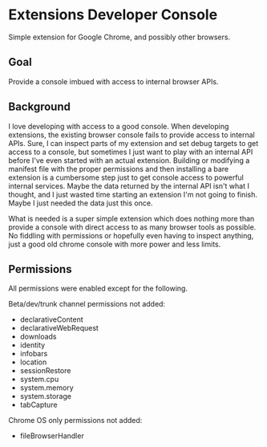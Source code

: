 Extensions Developer Console
============================

Simple extension for Google Chrome, and possibly other browsers.

Goal
----

Provide a console imbued with access to internal browser APIs.

Background
----------

I love developing with access to a good console. When developing extensions, the existing browser console fails to provide access to internal APIs. Sure, I can inspect parts of my extension and set debug targets to get access to a console, but sometimes I just want to play with an internal API before I've even started with an actual extension. Building or modifying a manifest file with the proper permissions and then installing a bare extension is a cumbersome step just to get console access to powerful internal services. Maybe the data returned by the internal API isn't what I thought, and I just wasted time starting an extension I'm not going to finish. Maybe I just needed the data just this once.

What is needed is a super simple extension which does nothing more than provide a console with direct access to as many browser tools as possible. No fiddling with permissions or hopefully even having to inspect anything, just a good old chrome console with more power and less limits.

Permissions
-----------

All permissions were enabled except for the following.

Beta/dev/trunk channel permissions not added:

* declarativeContent
* declarativeWebRequest
* downloads
* identity
* infobars
* location
* sessionRestore
* system.cpu
* system.memory
* system.storage
* tabCapture

Chrome OS only permissions not added:

* fileBrowserHandler
